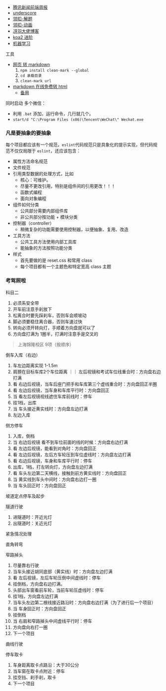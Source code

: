 
  
  * [腾讯新闻前端周报](https://github.com/Tnfe/TNFE-Weekly)
  * [underscore](https://github.com/lessfish/underscore-analysis)
  * [领扣-解题](https://github.com/azl397985856/leetcode)
  * [领扣-动画](https://github.com/MisterBooo/LeetCodeAnimation)
  * [冴羽大佬博客](https://github.com/mqyqingfeng/Blog)
  * [koa2 进阶](https://github.com/chenshenhai/koa2-note)
  * [机器学习](https://github.com/apachecn/AiLearning)

工具
  * [网页 转 markdown](https://github.com/croqaz/clean-mark)
    1. `npm install clean-mark --global`
    2. `cd 承载目录`
    3. `clean-mark url`
  * [markdown 在线免费转 html](http://md.aclickall.com/)
    * [备用](https://www.zybuluo.com/mdeditor)

同时启动 多个微信：
  * 利用 `.bat` 添加，运行命令，几行就几个。
  * `start/d "C:\Program Files (x86)\Tencent\WeChat\" Wechat.exe`


### 凡是要抽象的要抽象

每个项目都应该有一个规范，`eslint`代码规范只是具象化的提示实现，但代码规范不仅仅局限于 `eslint`，还应该包含：
* 属性方法命名规范
* 文件规范
* 引用类型数据的处理方式，比如
  * 核心：可维护。
  * 尽量不更改引用，特别是组件间的引用更改！！！
  * 函数式编程
  * 面向对象编程
* 组件如何分类
  * 公共部分需要内部组件库
  * 非公共部分按功能 + 模块分类
* 控制器（controller）
  * 稍微复杂的功能需要使用控制器，以便抽象、复用、改造
* 工具方法
  * 公共工具方法使用内部工具库
  * 能抽象的方法按照功能分类
* 样式
  * 首先要做的是 reset.css 和常用 class
  * 每个项目都有一个主题色和特定宽高 class 主题

### 考驾照啦

科目二
1. 必须系安全带
2. 开车前注意手刹放下
3. 松离合时要先踩刹车，否则车会顺坡动
4. 脚必须要稳住离合器，否则车速过快
5. 转向必须开转向灯，手顺着方向盘就可以了
6. 方向盘打满为 1圈半，打满时注意手是交叉的

> 上海锦隆校区 9项（按顺序）

倒车入库（右边）

1. 车左边距离实现 1-1.5m
2. 肩膀在目标车库2个车位距离 ｜｜ 左后视镜和考试车位线重合时：方向盘右边打满
3. 看 右边后视镜，当车后座门把手和车库第三个虚线重合时：方向盘回正半圈
4. 看 左边后视镜，当车身和车库平行时：方向盘回正
5. 当 看左后视镜视线遮住车库前线时：停车
6. 挂1档，出库
7. 当 车头接近黄实线时：方向盘左边打满
8. 左边入库


侧方停车

1. 入库，倒档
2. 当 右边后视镜 看不到车位前面的线的时候：方向盘右边打满
3. 看 左边后视镜，能看到对角时：方向盘回正
4. 看 左边后视镜，左后方车轮压到车位虚线时：方向盘左边打满
5. 看 右边后视镜，车身和车库平行时：停车
6. 出库，1档，打左转向灯，方向盘左边打满
7. 看 车头左边第二天横线，接触到前方黄实线时：方向盘回正
8. 当 黄实线到车头中间时：方向盘右边打一圈
9. 当 车头回正时：方向盘回正


坡道定点停车及起步


隧道行驶

1. 进隧道时：开近光灯
2. 出隧道时：关近光灯


紧急情况处理


直角转弯


窄路掉头

1. 尽量靠右行驶
2. 当车头接近胡同底部（黄实线）时：方向盘左边打满
3. 看 左后视镜，左后车轮压倒中间虚线时：停车
4. 挂倒档，方向盘右边打满。
5. 头部出车窗看前车轮，当前车轮压虚线时：停车
6. 挂1档，方向盘左边打满
7. 当车头左边第二根线接近路沿时：方向盘右边打满（为了进行后一个项目）
8. 当 车身回正时：方向盘回正
9. 挂倒档
10. 当 右肩和窄路掉头中间虚线平行时：停车
11. 方向盘向右打一圈
12. 下一个项目


曲线行驶


停车取卡

1. 车身距离取卡点路沿：大于30公分
2. 当车窗在取卡点附近：停车
3. 挂空挡、刹手刹，取卡
4. 下一个项目
